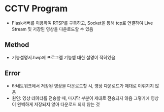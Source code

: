 # CCTV Program
- Flask서버를 이용하여 RTSP를 구축하고, Socket을 통해 tcp로 연결하여 Live Stream 및 저장된 영상을 다운로드할 수 있음

## Method
- 기능설명서.hwp에 프로그램 기능엗 대한 설명이 적혀있음

## Error
- 타네트워크에서 저장된 영상을 다운로드할 시, 영상 다운로드가 제대로 이뤄지지 않음
- 원인: 영상 데이터를 전송할 때, 마지막 부분이 제대로 전송되지 않음 그렇기에 영상이 완벽하게 저장되지 않아 다운로드 되지 않는 것
